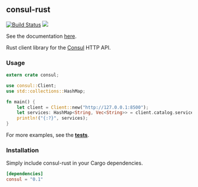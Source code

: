 ## consul-rust

[![Build Status](https://travis-ci.org/stusmall/consul-rust.svg)](https://travis-ci.org/stusmall/consul-rust.svg)
[![](https://img.shields.io/crates/v/consul.svg)](https://crates.io/crates/consul)

See the documentation [here](https://docs.rs/consul/).

Rust client library for the [Consul](https://consul.io/) HTTP API.

### Usage

```Rust
extern crate consul;

use consul::Client;
use std::collections::HashMap;

fn main() {
    let client = Client::new("http://127.0.0.1:8500");
    let services: HashMap<String, Vec<String>> = client.catalog.services().unwrap();
    println!("{:?}", services);
}
```


For more examples, see the **[tests](https://github.com/stusmall/consul-rust/blob/master/tests/example.rs)**.

### Installation

Simply include consul-rust in your Cargo dependencies.

```toml
[dependencies]
consul = "0.1"
```
